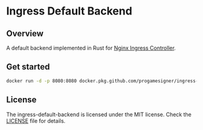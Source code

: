 # Ingress Default Backend


## Overview

A default backend implemented in Rust for [Nginx Ingress Controller](https://github.com/kubernetes/ingress-nginx).

## Get started

```sh
docker run -d -p 8080:8080 docker.pkg.github.com/progamesigner/ingress-default-backend/server:latest
```

## License

The ingress-default-backend is licensed under the MIT license. Check the [LICENSE](LICENSE) file for details.
